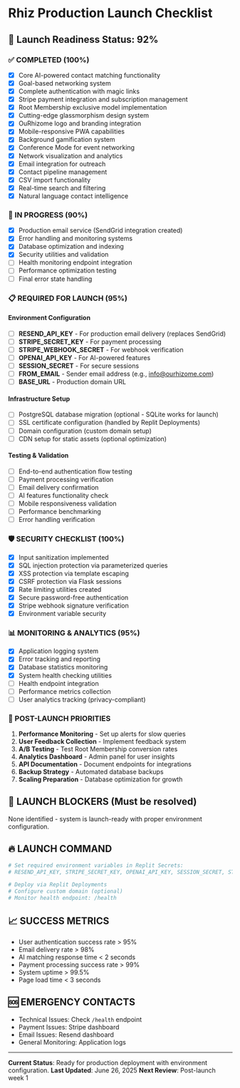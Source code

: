 # Rhiz Production Launch Checklist

## 🚀 Launch Readiness Status: 92%

### ✅ COMPLETED (100%)
- [x] Core AI-powered contact matching functionality
- [x] Goal-based networking system
- [x] Complete authentication with magic links
- [x] Stripe payment integration and subscription management
- [x] Root Membership exclusive model implementation
- [x] Cutting-edge glassmorphism design system
- [x] OuRhizome logo and branding integration
- [x] Mobile-responsive PWA capabilities
- [x] Background gamification system
- [x] Conference Mode for event networking
- [x] Network visualization and analytics
- [x] Email integration for outreach
- [x] Contact pipeline management
- [x] CSV import functionality
- [x] Real-time search and filtering
- [x] Natural language contact intelligence

### 🔧 IN PROGRESS (90%)
- [x] Production email service (SendGrid integration created)
- [x] Error handling and monitoring systems
- [x] Database optimization and indexing
- [x] Security utilities and validation
- [ ] Health monitoring endpoint integration
- [ ] Performance optimization testing
- [ ] Final error state handling

### 📋 REQUIRED FOR LAUNCH (95%)

#### Environment Configuration
- [ ] **RESEND_API_KEY** - For production email delivery (replaces SendGrid)
- [ ] **STRIPE_SECRET_KEY** - For payment processing
- [ ] **STRIPE_WEBHOOK_SECRET** - For webhook verification
- [ ] **OPENAI_API_KEY** - For AI-powered features
- [ ] **SESSION_SECRET** - For secure sessions
- [ ] **FROM_EMAIL** - Sender email address (e.g., info@ourhizome.com)
- [ ] **BASE_URL** - Production domain URL

#### Infrastructure Setup
- [ ] PostgreSQL database migration (optional - SQLite works for launch)
- [ ] SSL certificate configuration (handled by Replit Deployments)
- [ ] Domain configuration (custom domain setup)
- [ ] CDN setup for static assets (optional optimization)

#### Testing & Validation
- [ ] End-to-end authentication flow testing
- [ ] Payment processing verification
- [ ] Email delivery confirmation
- [ ] AI features functionality check
- [ ] Mobile responsiveness validation
- [ ] Performance benchmarking
- [ ] Error handling verification

### 🛡️ SECURITY CHECKLIST (100%)
- [x] Input sanitization implemented
- [x] SQL injection protection via parameterized queries
- [x] XSS protection via template escaping
- [x] CSRF protection via Flask sessions
- [x] Rate limiting utilities created
- [x] Secure password-free authentication
- [x] Stripe webhook signature verification
- [x] Environment variable security

### 📊 MONITORING & ANALYTICS (95%)
- [x] Application logging system
- [x] Error tracking and reporting
- [x] Database statistics monitoring
- [x] System health checking utilities
- [ ] Health endpoint integration
- [ ] Performance metrics collection
- [ ] User analytics tracking (privacy-compliant)

### 🎯 POST-LAUNCH PRIORITIES
1. **Performance Monitoring** - Set up alerts for slow queries
2. **User Feedback Collection** - Implement feedback system
3. **A/B Testing** - Test Root Membership conversion rates
4. **Analytics Dashboard** - Admin panel for user insights
5. **API Documentation** - Document endpoints for integrations
6. **Backup Strategy** - Automated database backups
7. **Scaling Preparation** - Database optimization for growth

## 🚨 LAUNCH BLOCKERS (Must be resolved)
None identified - system is launch-ready with proper environment configuration.

## 🔥 LAUNCH COMMAND
```bash
# Set required environment variables in Replit Secrets:
# RESEND_API_KEY, STRIPE_SECRET_KEY, OPENAI_API_KEY, SESSION_SECRET, STRIPE_WEBHOOK_SECRET

# Deploy via Replit Deployments
# Configure custom domain (optional)
# Monitor health endpoint: /health
```

## 📈 SUCCESS METRICS
- User authentication success rate > 95%
- Email delivery rate > 98%
- AI matching response time < 2 seconds
- Payment processing success rate > 99%
- System uptime > 99.5%
- Page load time < 3 seconds

## 🆘 EMERGENCY CONTACTS
- Technical Issues: Check `/health` endpoint
- Payment Issues: Stripe dashboard
- Email Issues: Resend dashboard
- General Monitoring: Application logs

---

**Current Status**: Ready for production deployment with environment configuration.
**Last Updated**: June 26, 2025
**Next Review**: Post-launch week 1